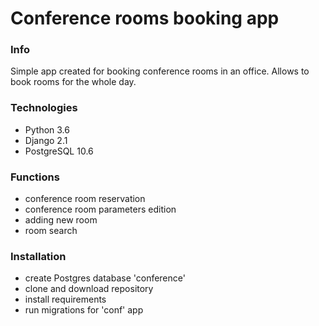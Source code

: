 # Conference rooms booking app

### Info
Simple app created for booking conference rooms in an office.
Allows to book rooms for the whole day.

### Technologies
* Python 3.6 
* Django 2.1 
* PostgreSQL 10.6

### Functions
* conference room reservation
* conference room parameters edition
* adding new room
* room search

### Installation
* create Postgres database 'conference'
* clone and download repository
* install requirements
* run migrations for 'conf' app

